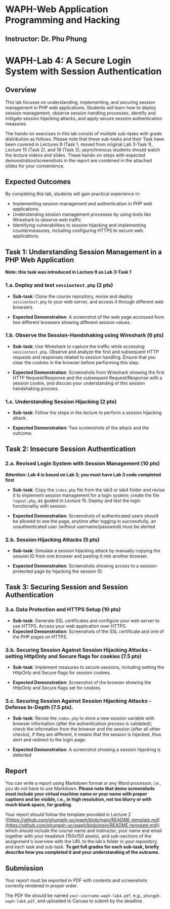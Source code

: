 # WAPH-Web Application Programming and Hacking

## Instructor: Dr. Phu Phung

# WAPH-Lab 4: A Secure Login System with Session Authentication

## Overview

This lab focuses on understanding, implementing, and securing session management in PHP web applications. Students will learn how to deploy session management, observe session handling processes, identify and mitigate session hijacking attacks, and apply secure session authentication measures.


The hands-on exercises in this lab consist of multiple sub-tasks with grade distribution as follows. Please note that these sub-tasks and their Task have been covered in Lectures 9 (Task 1, moved from original Lab 3-Task 1), Lecture 15 (Task 2), and 16 (Task 3); asynchronous students should watch the lecture videos and slides. These hands-on steps with expected demonstration/screenshots in the report are combined in the attached slides for your convenience.

## Expected Outcomes

By completing this lab, students will gain practical experience in:
- Implementing session management and authentication in PHP web applications.
- Understanding session management processes by using tools like Wireshark to observe web traffic
- Identifying vulnerabilities to session hijacking and implementing countermeasures, including configuring HTTPS to secure web applications.

## Task 1: Understanding Session Management in a PHP Web Application

**Note: this task was introduced in Lecture 9 as Lab 3-Task 1**

### 1.a. Deploy and test `sessiontest.php` (2 pts)

- **Sub-task**: Clone the course repository, revise and deploy `sessiontest.php` to your web server, and access it through different web browsers.

- **Expected Demonstration**: A screenshot of the web page accessed from two different browsers showing different session values.

### 1.b. Observe the Session-Handshaking using Wireshark (6 pts)

- **Sub-task**: Use Wireshark to capture the traffic while accessing `sessiontest.php`. Observe and analyze the first and subsequent HTTP requests and responses related to session handling. Ensure that you clear the cookies in the browser before performing this step.

- **Expected Demonstration**: Screenshots from Wireshark showing the first HTTP Request/Response and the subsequent Request/Response with a session cookie, and discuss your understanding of this session handshaking process. 

### 1.c. Understanding Session Hijacking (2 pts)

- **Sub-task**:  Follow the steps in the lecture to perform a session hijacking attack. 

- **Expected Demonstration**: Two screenshots of the attack and the outcome.

## Task 2: Insecure Session Authentication

### 2.a. Revised Login System with Session Management (10 pts)

**Attention: Lab 4 is based on Lab 3; you must have Lab 3 code completed first**

- **Sub-task**: Copy the `index.php` file from the lab3 or lab4 folder and revise it to implement session management for a login system; create the file `logout.php`,  as guided in Lecture 15. Deploy and test the login functionality with session.

- **Expected Demonstration**: Screenshots of authenticated users should be allowed to see the page, anytime after logging in successfully; an unauthenticated user (without username/password) must be alerted


### 2.b. Session Hijacking Attacks (5 pts)

- **Sub-task**: Simulate a session hijacking attack by manually copying the session ID from one browser and pasting it into another browser.

- **Expected Demonstration**: Screenshots showing access to a session-protected page by hijacking the session ID.

## Task 3: Securing Session and Session Authentication

### 3.a. Data Protection and HTTPS Setup (10 pts)

- **Sub-task**: Generate SSL certificates and configure your web server to use HTTPS. Access your web application over HTTPS.
- **Expected Demonstration**: Screenshots of the SSL certificate and one of the PHP pages on HTTPS.

### 3.b. Securing Session Against Session Hijacking Attacks - setting HttpOnly and Secure flags for cookies  (7.5 pts)
- **Sub-task**: Implement measures to secure sessions, including setting the HttpOnly and Secure flags for session cookies.

- **Expected Demonstration**: Screenshot of the browser showing the HttpOnly and Secure flags set for cookies.

### 3.c. Securing Session Against Session Hijacking Attacks - Defense In-Depth (7.5 pts).

- **Sub-task**: Revise the `index.php` to store a new session variable with browser information (after the authentication process is validated); check the information from the browser and the session (after all other checks), if they are different, it means that the session is hijacked, thus alert and redirect to the login page. 
 
- **Expected Demonstration**: A screenshot showing a session hijacking is detected

## Report 

You can write a report using Markdown format or any Word processor, i.e., you do not have to use Markdown. **Please note that demo screenshots must include your virtual machine name or your name with proper captions and be visible, i.e., in high resolution, not too blurry or with much blank space, for grading**. 

Your report should follow the template provided in Lecture 2 ([https://github.com/phungph-uc/waph/blob/main/README-template.md](https://github.com/phungph-uc/waph/blob/main/README-template.md)) which should include the course name and instructor, your name and email together with your headshot (150x150 pixels), and sub-sections of the assignment's overview with the URL to the lab's folder in your repository, and each task and sub-task. **To get full grades for each sub-task, briefly describe how you completed it and your understanding of the outcome.**

## Submission

Your report must be exported in  PDF with contents and screenshots correctly rendered in proper order. 

The PDF file should be named `your-username-waph-lab4.pdf`, e.g., `phungph-waph-lab4.pdf`, and uploaded to Canvas to submit by the deadline. 
